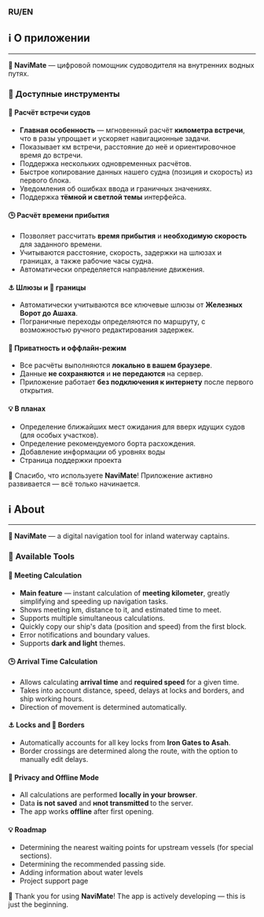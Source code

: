 <h3>RU/EN</h3>
 <h2 data-i18n="aboutHeading">ℹ️ О приложении</h2>
  <hr style="margin: 12px 0; border-color: #ccc;">
  
  <p data-i18n="aboutText"><strong>📱 NaviMate</strong> — цифровой помощник судоводителя на внутренних водных путях.</p>  
  
  <h3 data-i18n="toolsHeading">🚢 Доступные инструменты</h3> 
  <h4 data-i18n="toolCalc">🔁 Расчёт встречи судов</h4>
  <ul>
    <li data-i18n="aboutFeature1"><strong>Главная особенность</strong> — мгновенный расчёт <strong>километра встречи</strong>, что в разы упрощает и ускоряет навигационные задачи.</li>
    <li data-i18n="aboutFeature2">Показывает км встречи, расстояние до неё и ориентировочное время до встречи.</li>
    <li data-i18n="aboutFeature3">Поддержка нескольких одновременных расчётов.</li>
    <li data-i18n="aboutFeature4">Быстрое копирование данных нашего судна (позиция и скорость) из первого блока.</li>
    <li data-i18n="aboutFeature5">Уведомления об ошибках ввода и граничных значениях.</li>
    <li data-i18n="aboutFeature6">Поддержка <strong>тёмной и светлой темы</strong> интерфейса.</li>
  </ul>  
  
  <h4 data-i18n="toolArrival">🕒 Расчёт времени прибытия</h4>
  <ul>
    <li data-i18n="arrivalFeature1">Позволяет рассчитать <strong>время прибытия</strong> и <strong>необходимую скорость</strong> для заданного времени.</li>
    <li data-i18n="arrivalFeature2">Учитываются расстояние, скорость, задержки на шлюзах и границах, а также рабочие часы судна.</li>
    <li data-i18n="arrivalFeature3">Автоматически определяется направление движения.</li>
  </ul>  
  
  <h4 data-i18n="toolLocks">⚓ Шлюзы и 🛃 границы</h4>
  <ul>
    <li data-i18n="lockFeature1">Автоматически учитываются все ключевые шлюзы от <strong>Железных Ворот до Ашаха</strong>.</li>
    <li data-i18n="lockFeature2">Пограничные переходы определяются по маршруту, с возможностью ручного редактирования задержек.</li>
  </ul> 
  
  <h4 data-i18n="toolPrivacy">🔐 Приватность и оффлайн-режим</h4>
  <ul>
    <li data-i18n="privacyFeature1">Все расчёты выполняются <strong>локально в вашем браузере</strong>.</li>
    <li data-i18n="privacyFeature2">Данные <strong>не сохраняются</strong> и <strong>не передаются</strong> на сервер.</li>
    <li data-i18n="privacyFeature3">Приложение работает <strong>без подключения к интернету</strong> после первого открытия.</li>
  </ul>  
  
  <h4 data-i18n="plansHeading">💡 В планах</h4>
  <ul>
    <li data-i18n="planFeature1">Определение ближайших мест ожидания для вверх идущих судов (для особых участков).</li>
    <li data-i18n="planFeature2">Определение рекомендуемого борта расхождения.</li>
    <li data-i18n="planFeature3">Добавление информации об уровнях воды</li>
    <li data-i18n="planFeature4">Страница поддержки проекта</li>
  </ul> 

  <p data-i18n="thanksText">🙏 Спасибо, что используете <strong>NaviMate</strong>! Приложение активно развивается — всё только начинается.</p>


 <h2 data-i18n="aboutHeading">ℹ️ About</h2>
  <hr style="margin: 12px 0; border-color: #ccc;">
  
  <p data-i18n="aboutText"><strong>📱 NaviMate</strong> — a digital navigation tool for inland waterway captains.</p>  
  
  <h3 data-i18n="toolsHeading">🚢 Available Tools</h3> 
  <h4 data-i18n="toolCalc">🔁 Meeting Calculation</h4>
  <ul>
    <li data-i18n="aboutFeature1"><strong>Main feature</strong> — instant calculation of <strong>meeting kilometer</strong>, greatly simplifying and speeding up navigation tasks.</li>
    <li data-i18n="aboutFeature2">Shows meeting km, distance to it, and estimated time to meet.</li>
    <li data-i18n="aboutFeature3">Supports multiple simultaneous calculations.</li>
    <li data-i18n="aboutFeature4">Quickly copy our ship's data (position and speed) from the first block.</li>
    <li data-i18n="aboutFeature5">Error notifications and boundary values.</li>
    <li data-i18n="aboutFeature6">Supports <strong>dark and light</strong> themes.</li>
  </ul>  
  
  <h4 data-i18n="toolArrival">🕒 Arrival Time Calculation</h4>
  <ul>
    <li data-i18n="arrivalFeature1">Allows calculating <strong>arrival time</strong> and <strong>required speed</strong> for a given time.</li>
    <li data-i18n="arrivalFeature2">Takes into account distance, speed, delays at locks and borders, and ship working hours.</li>
    <li data-i18n="arrivalFeature3">Direction of movement is determined automatically.</li>
  </ul>  
  
  <h4 data-i18n="toolLocks">⚓ Locks and 🛃 Borders</h4>
  <ul>
    <li data-i18n="lockFeature1">Automatically accounts for all key locks from <strong>Iron Gates to Asah</strong>.</li>
    <li data-i18n="lockFeature2">Border crossings are determined along the route, with the option to manually edit delays.</li>
  </ul> 
  
  <h4 data-i18n="toolPrivacy">🔐 Privacy and Offline Mode</h4>
  <ul>
    <li data-i18n="privacyFeature1">All calculations are performed <strong>locally in your browser</strong>.</li>
    <li data-i18n="privacyFeature2">Data <strong>is not saved</strong> and <strong>нnot transmitted </strong> to the server.</li>
    <li data-i18n="privacyFeature3">The app works <strong>offline</strong> after first opening.</li>
  </ul>  
  
  <h4 data-i18n="plansHeading">💡 Roadmap</h4>
  <ul>
    <li data-i18n="planFeature1">Determining the nearest waiting points for upstream vessels (for special sections).</li>
    <li data-i18n="planFeature2">Determining the recommended passing side.</li>
    <li data-i18n="planFeature3">Adding information about water levels</li>
    <li data-i18n="planFeature4">Project support page</li>
  </ul> 

  <p data-i18n="thanksText">🙏 Thank you for using  <strong>NaviMate</strong>! The app is actively developing — this is just the beginning.</p>
